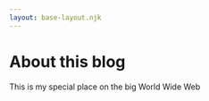 ```yaml
---
layout: base-layout.njk
---
```


# About this blog

This is my special place on the big World Wide Web

